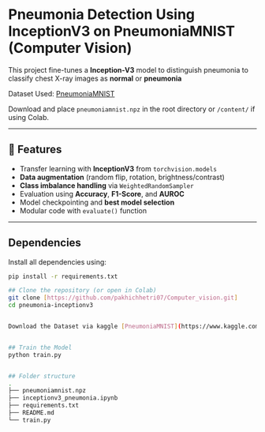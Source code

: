 # Pneumonia Detection Using InceptionV3 on PneumoniaMNIST (Computer Vision)
This project fine-tunes a **Inception-V3** model to distinguish pneumonia to classify chest X-ray images as **normal** or **pneumonia**

Dataset Used: [PneumoniaMNIST](https://www.kaggle.com/datasets/rijulshr/pneumoniamnist/data?select=pneumoniamnist.npz)

Download and place `pneumoniamnist.npz` in the root directory or `/content/` if using Colab.

---

## 🚀 Features

- Transfer learning with **InceptionV3** from `torchvision.models`
- **Data augmentation** (random flip, rotation, brightness/contrast)
- **Class imbalance handling** via `WeightedRandomSampler`
- Evaluation using **Accuracy**, **F1-Score**, and **AUROC**
- Model checkpointing and **best model selection**
- Modular code with `evaluate()` function

---

##  Dependencies

Install all dependencies using:

```bash
pip install -r requirements.txt

## Clone the repository (or open in Colab)
git clone [https://github.com/pakhichhetri07/Computer_vision.git]
cd pneumonia-inceptionv3


Download the Dataset via kaggle [PneumoniaMNIST](https://www.kaggle.com/datasets/rijulshr/pneumoniamnist/data?select=pneumoniamnist.npz) dataset 


## Train the Model
python train.py


## Folder structure 
.
├── pneumoniamnist.npz
├── inceptionv3_pneumonia.ipynb
├── requirements.txt
├── README.md
└── train.py    



